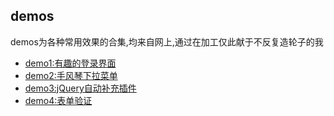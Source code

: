 ## demos

demos为各种常用效果的合集,均来自网上,通过在加工仅此献于不反复造轮子的我
* [demo1:有趣的登录界面](https://github.com/AmberYLopez-demos/demos/tree/master/demo1)
* [demo2:手风琴下拉菜单](https://github.com/AmberYLopez-demos/demos/tree/master/demo2)
* [demo3:jQuery自动补充插件](https://github.com/AmberYLopez-demos/demos/tree/master/demo3)
* [demo4:表单验证](https://github.com/AmberYLopez-demos/demos/tree/master/demo4)